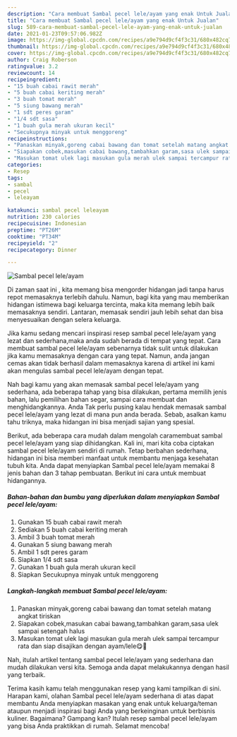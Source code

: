```yaml
---
description: "Cara membuat Sambal pecel lele/ayam yang enak Untuk Jualan"
title: "Cara membuat Sambal pecel lele/ayam yang enak Untuk Jualan"
slug: 589-cara-membuat-sambal-pecel-lele-ayam-yang-enak-untuk-jualan
date: 2021-01-23T09:57:06.982Z
image: https://img-global.cpcdn.com/recipes/a9e794d9cf4f3c31/680x482cq70/sambal-pecel-leleayam-foto-resep-utama.jpg
thumbnail: https://img-global.cpcdn.com/recipes/a9e794d9cf4f3c31/680x482cq70/sambal-pecel-leleayam-foto-resep-utama.jpg
cover: https://img-global.cpcdn.com/recipes/a9e794d9cf4f3c31/680x482cq70/sambal-pecel-leleayam-foto-resep-utama.jpg
author: Craig Roberson
ratingvalue: 3.2
reviewcount: 14
recipeingredient:
- "15 buah cabai rawit merah"
- "5 buah cabai keriting merah"
- "3 buah tomat merah"
- "5 siung bawang merah"
- "1 sdt peres garam"
- "1/4 sdt sasa"
- "1 buah gula merah ukuran kecil"
- "Secukupnya minyak untuk menggoreng"
recipeinstructions:
- "Panaskan minyak,goreng cabai bawang dan tomat setelah matang angkat tiriskan"
- "Siapakan cobek,masukan cabai bawang,tambahkan garam,sasa ulek sampai setengah halus"
- "Masukan tomat ulek lagi masukan gula merah ulek sampai tercampur rata dan siap disajikan dengan ayam/lele😋🙏"
categories:
- Resep
tags:
- sambal
- pecel
- leleayam

katakunci: sambal pecel leleayam 
nutrition: 230 calories
recipecuisine: Indonesian
preptime: "PT26M"
cooktime: "PT34M"
recipeyield: "2"
recipecategory: Dinner

---
```



![Sambal pecel lele/ayam](https://img-global.cpcdn.com/recipes/a9e794d9cf4f3c31/680x482cq70/sambal-pecel-leleayam-foto-resep-utama.jpg)

Di zaman  saat ini , kita memang bisa mengorder hidangan jadi tanpa harus repot memasaknya terlebih dahulu. Namun, bagi kita yang mau memberikan hidangan istimewa bagi keluarga tercinta, maka kita memang lebih baik memasaknya sendiri. Lantaran, memasak sendiri jauh lebih sehat dan bisa menyesuaikan dengan selera keluarga.

Jika kamu sedang mencari inspirasi resep sambal pecel lele/ayam yang lezat dan sederhana,maka anda sudah berada di tempat yang tepat. Cara membuat sambal pecel lele/ayam  sebenarnya tidak sulit untuk dilakukan jika kamu memasaknya dengan cara yang tepat. Namun, anda jangan cemas akan tidak berhasil dalam memasaknya 
karena di artikel ini kami akan mengulas sambal pecel lele/ayam dengan tepat.  



Nah bagi kamu yang akan memasak sambal pecel lele/ayam yang sederhana, ada beberapa tahap yang bisa dilakukan, pertama memilih jenis bahan, lalu pemilihan bahan segar, sampai cara membuat dan menghidangkannya. Anda Tak perlu pusing kalau hendak memasak sambal pecel lele/ayam yang lezat di mana pun anda berada. Sebab, asalkan kamu  tahu triknya, maka hidangan ini bisa menjadi sajian yang spesial.

Berikut, ada beberapa cara mudah dalam mengolah caramembuat sambal pecel lele/ayam yang siap dihidangkan. Kali ini, mari kita coba ciptakan sambal pecel lele/ayam sendiri di rumah. Tetap berbahan sederhana, hidangan ini bisa memberi manfaat untuk membantu menjaga kesehatan tubuh kita. Anda dapat menyiapkan Sambal pecel lele/ayam memakai 8 jenis bahan dan 3 tahap pembuatan. Berikut ini cara untuk membuat hidangannya.

<!--inarticleads1-->

##### Bahan-bahan dan bumbu yang diperlukan dalam menyiapkan Sambal pecel lele/ayam:

1. Gunakan 15 buah cabai rawit merah
1. Sediakan 5 buah cabai keriting merah
1. Ambil 3 buah tomat merah
1. Gunakan 5 siung bawang merah
1. Ambil 1 sdt peres garam
1. Siapkan 1/4 sdt sasa
1. Gunakan 1 buah gula merah ukuran kecil
1. Siapkan Secukupnya minyak untuk menggoreng




<!--inarticleads2-->

##### Langkah-langkah membuat Sambal pecel lele/ayam:

1. Panaskan minyak,goreng cabai bawang dan tomat setelah matang angkat tiriskan
1. Siapakan cobek,masukan cabai bawang,tambahkan garam,sasa ulek sampai setengah halus
1. Masukan tomat ulek lagi masukan gula merah ulek sampai tercampur rata dan siap disajikan dengan ayam/lele😋🙏




Nah, itulah artikel tentang  sambal pecel lele/ayam  yang sederhana dan mudah dilakukan versi kita. Semoga anda dapat melakukannya dengan hasil yang terbaik. 

Terima kasih kamu telah menggunakan resep yang kami tampilkan di sini. Harapan kami, olahan  Sambal pecel lele/ayam sederhana di atas dapat membantu Anda menyiapkan masakan yang enak untuk keluarga/teman ataupun menjadi inspirasi bagi Anda yang berkeinginan untuk berbisnis kuliner. Bagaimana? Gampang kan? Itulah resep sambal pecel lele/ayam yang bisa Anda praktikkan di rumah. Selamat mencoba!

